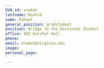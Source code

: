 ```yaml
---
UVA_id: xrw6eh
lastname: Rashid
name: Rahmat
general_position: gradstudent
position: Bridge to the Doctorate Student
office: 403 Kerchof Hall
phone: 
email: xrw6eh@virginia.edu
image: 
personal_page: 

---
```

